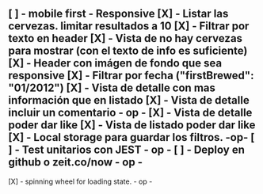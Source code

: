 [ ] - mobile first - Responsive
[X] - Listar las cervezas. limitar resultados a 10
[X] - Filtrar por texto en header
    [X] - Vista de no hay cervezas para mostrar (con el texto de info es suficiente)
[X] - Header con imágen de fondo que sea responsive
[X] - Filtrar por fecha  ("firstBrewed": "01/2012")
[X] - Vista de detalle con mas información que en listado
[X] - Vista de detalle incluir un comentario - op -
[X] - Vista de detalle poder dar like 
[X] - Vista de listado poder dar like 
[X] - Local storage para guardar los filtros. -op-
[ ] - Test unitarios con JEST - op -
[ ] - Deploy en github  o  zeit.co/now - op -
--------------
[X] - spinning wheel for loading state. - op -
